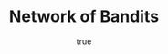 ---
author:
- family: "F\xE9raud"
  given: "Rapha\xEBl"
  institute: Orange Labs
categories:
- feraud16a
key: feraud16a
layout: refuses
researchgate: 294426372_Network_of_Bandits
section: pre
title: Network of Bandits
---